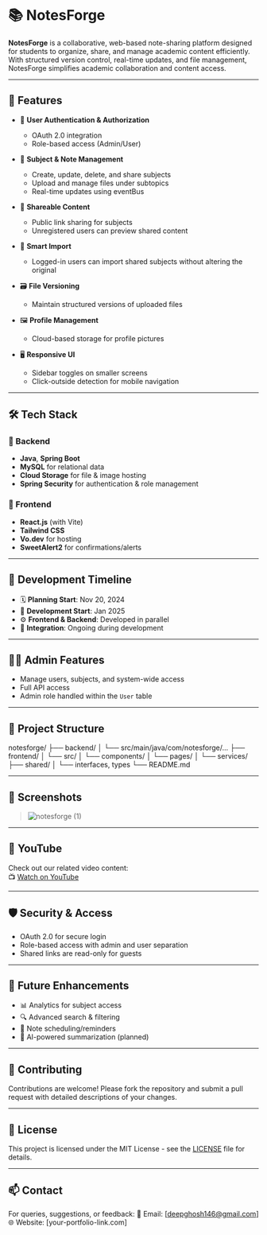 # 📚 NotesForge

**NotesForge** is a collaborative, web-based note-sharing platform designed for students to organize, share, and manage academic content efficiently. With structured version control, real-time updates, and file management, NotesForge simplifies academic collaboration and content access.

---

## 🚀 Features

- 🔐 **User Authentication & Authorization**
  - OAuth 2.0 integration
  - Role-based access (Admin/User)
  
- 📁 **Subject & Note Management**
  - Create, update, delete, and share subjects
  - Upload and manage files under subtopics
  - Real-time updates using eventBus

- 🔗 **Shareable Content**
  - Public link sharing for subjects
  - Unregistered users can preview shared content

- 🧩 **Smart Import**
  - Logged-in users can import shared subjects without altering the original

- 🗃️ **File Versioning**
  - Maintain structured versions of uploaded files

- 🖼️ **Profile Management**
  - Cloud-based storage for profile pictures

- 🖥️ **Responsive UI**
  - Sidebar toggles on smaller screens
  - Click-outside detection for mobile navigation

---

## 🛠️ Tech Stack

### 🔧 Backend
- **Java**, **Spring Boot**
- **MySQL** for relational data
- **Cloud Storage** for file & image hosting
- **Spring Security** for authentication & role management

### 🎨 Frontend
- **React.js** (with Vite)
- **Tailwind CSS**
- **Vo.dev** for hosting
- **SweetAlert2** for confirmations/alerts

---

## 🧪 Development Timeline

- 🗓️ **Planning Start**: Nov 20, 2024
- 🔨 **Development Start**: Jan 2025
- ⚙️ **Frontend & Backend**: Developed in parallel
- 🔗 **Integration**: Ongoing during development

---

## 👨‍💻 Admin Features

- Manage users, subjects, and system-wide access
- Full API access
- Admin role handled within the `User` table

---

## 📂 Project Structure
notesforge/
├── backend/
│ └── src/main/java/com/notesforge/...
├── frontend/
│ └── src/
│ └── components/
│ └── pages/
│ └── services/
├── shared/
│ └── interfaces, types
└── README.md


---

## 📸 Screenshots

> ![notesforge (1)](https://github.com/user-attachments/assets/fb845269-8682-4f2f-81f6-8c3c89c1afbd)

---

## 🎥 YouTube

Check out our related video content:  
📺 [Watch on YouTube](https://youtu.be/LkePbqO8l6c)

---

## 🛡️ Security & Access

- OAuth 2.0 for secure login
- Role-based access with admin and user separation
- Shared links are read-only for guests

---

## 📌 Future Enhancements

- 📊 Analytics for subject access
- 🔍 Advanced search & filtering
- 📅 Note scheduling/reminders
- 🧠 AI-powered summarization (planned)

---

## 🤝 Contributing

Contributions are welcome! Please fork the repository and submit a pull request with detailed descriptions of your changes.

---

## 📃 License

This project is licensed under the MIT License - see the [LICENSE](./LICENSE) file for details.

---

## 📫 Contact

For queries, suggestions, or feedback:
📧 Email: [deepghosh146@gmail.com]  
🌐 Website: [your-portfolio-link.com]

